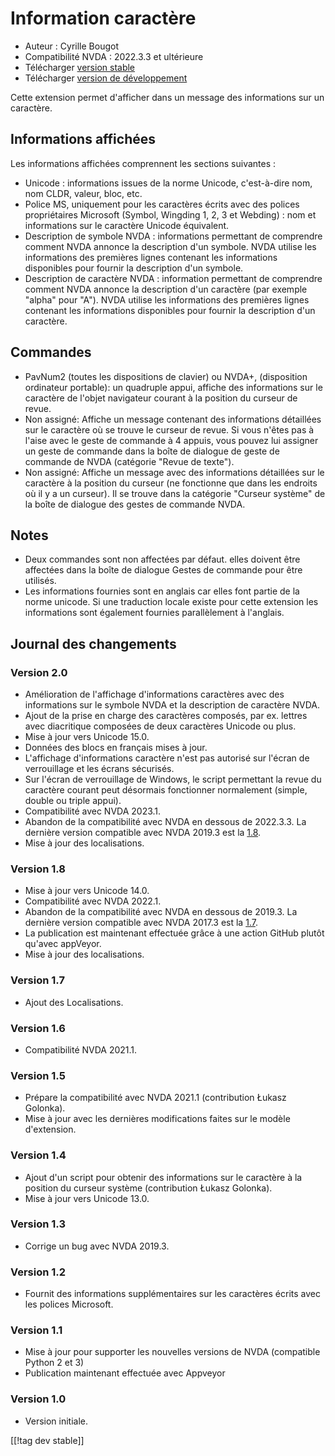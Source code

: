 # Information caractère #

* Auteur : Cyrille Bougot
* Compatibilité NVDA : 2022.3.3 et ultérieure
* Télécharger [version stable][1]
* Télécharger [version de développement][2]

Cette extension permet d'afficher dans un message des informations sur un
caractère.

## Informations affichées

Les informations affichées comprennent les sections suivantes :

* Unicode : informations issues de la norme Unicode, c'est-à-dire nom, nom
  CLDR, valeur, bloc, etc.
* Police MS, uniquement pour les caractères écrits avec des polices
  propriétaires Microsoft (Symbol, Wingding 1, 2, 3 et Webding) : nom et
  informations sur le caractère Unicode équivalent.
* Description de symbole NVDA : informations permettant de comprendre
  comment NVDA annonce la description d'un symbole. NVDA utilise les
  informations des premières lignes contenant les informations disponibles
  pour fournir la description d'un symbole.
* Description de caractère NVDA : information permettant de comprendre
  comment NVDA annonce la description d'un caractère (par exemple "alpha"
  pour "A"). NVDA utilise les informations des premières lignes contenant
  les informations disponibles pour fournir la description d'un caractère.


## Commandes

* PavNum2 (toutes les dispositions de clavier) ou NVDA+, (disposition
  ordinateur portable): un quadruple appui, affiche des informations sur le
  caractère de l'objet navigateur courant à la position du curseur de revue.
* Non assigné: Affiche un message contenant des informations détaillées sur
  le caractère où se trouve le curseur de revue. Si vous n'êtes pas à l'aise
  avec le geste de commande à 4 appuis, vous pouvez lui assigner un geste de
  commande dans la boîte de dialogue de geste de commande de NVDA (catégorie
  "Revue de texte").
* Non assigné: Affiche un message avec des informations détaillées sur le
  caractère à la position du curseur (ne fonctionne que dans les endroits où
  il y a un curseur). Il se trouve dans la catégorie "Curseur système" de la
  boîte de dialogue des gestes de commande NVDA.

## Notes

* Deux commandes sont non affectées par défaut. elles doivent être affectées
  dans la boîte de dialogue Gestes de commande pour être utilisés.
* Les informations fournies sont en anglais car elles font partie de la
  norme unicode. Si une traduction locale existe pour cette extension les
  informations sont également fournies parallèlement à l'anglais.


## Journal des changements

### Version 2.0


* Amélioration de l'affichage d'informations caractères avec des
  informations sur le symbole NVDA et la description de caractère NVDA.
* Ajout de la prise en charge des caractères composés, par ex. lettres avec
  diacritique composées de deux caractères Unicode ou plus.
* Mise à jour vers Unicode 15.0.
* Données des blocs en français mises à jour.
* L'affichage d'informations caractère n'est pas autorisé sur l'écran de
  verrouillage et les écrans sécurisés.
* Sur l'écran de verrouillage de Windows, le script permettant la revue du
  caractère courant peut désormais fonctionner normalement (simple, double
  ou triple appui).
* Compatibilité avec NVDA 2023.1.
* Abandon de la compatibilité avec NVDA en dessous de 2022.3.3. La dernière
  version compatible avec NVDA 2019.3 est la [1.8][downloadVersion1.8].
* Mise à jour des localisations.

### Version 1.8

* Mise à jour vers Unicode 14.0.
* Compatibilité avec NVDA 2022.1.
* Abandon de la compatibilité avec NVDA en dessous de 2019.3. La dernière
  version compatible avec NVDA 2017.3 est la [1.7][downloadVersion1.7].
* La publication est maintenant effectuée grâce à une action GitHub plutôt
  qu'avec appVeyor.
* Mise à jour des localisations.

### Version 1.7

* Ajout des Localisations.

### Version 1.6

* Compatibilité NVDA 2021.1.

### Version 1.5

* Prépare la compatibilité avec NVDA 2021.1 (contribution Łukasz Golonka).
* Mise à jour avec les dernières modifications faites sur le modèle
  d'extension.

### Version 1.4

* Ajout d'un script pour obtenir des informations sur le caractère à la
  position du curseur système (contribution Łukasz Golonka).
* Mise à jour vers Unicode 13.0.

### Version 1.3

* Corrige un bug avec NVDA 2019.3.


### Version 1.2

* Fournit des informations supplémentaires sur les caractères écrits avec
  les polices Microsoft.


### Version 1.1

* Mise à jour pour supporter les nouvelles versions de NVDA (compatible
  Python 2 et 3)
* Publication maintenant effectuée avec Appveyor


### Version 1.0

* Version initiale.

[[!tag dev stable]]

[1]: https://addons.nvda-project.org/files/get.php?file=chari

[2]: https://addons.nvda-project.org/files/get.php?file=chari-dev

[downloadVersion1.7]:
https://github.com/CyrilleB79/charInfo/releases/download/V1.7/charInfo-1.7.nvda-addon

[downloadVersion1.8]:
https://github.com/CyrilleB79/charInfo/releases/download/V1.8/charInfo-1.8.nvda-addon
